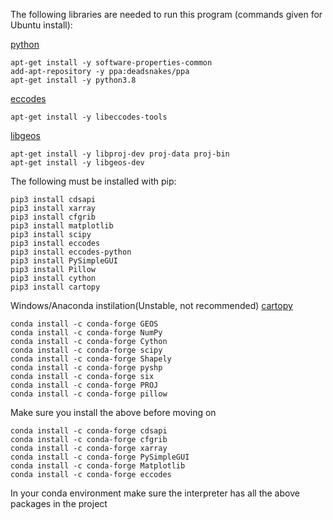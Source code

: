 The following libraries are needed to run this program (commands given for Ubuntu install):

[python](https://www.digitalocean.com/community/tutorials/how-to-install-python-3-and-set-up-a-programming-environment-on-an-ubuntu-20-04-server)
```
apt-get install -y software-properties-common
add-apt-repository -y ppa:deadsnakes/ppa
apt-get install -y python3.8
```

[eccodes](https://confluence.ecmwf.int/display/ECC/ecCodes+Home)
```
apt-get install -y libeccodes-tools
```

[libgeos](https://github.com/libgeos/geos) 
```
apt-get install -y libproj-dev proj-data proj-bin
apt-get install -y libgeos-dev
```

The following must be installed with pip:

```
pip3 install cdsapi
pip3 install xarray
pip3 install cfgrib
pip3 install matplotlib
pip3 install scipy
pip3 install eccodes
pip3 install eccodes-python
pip3 install PySimpleGUI
pip3 install Pillow
pip3 install cython
pip3 install cartopy
```

Windows/Anaconda instilation(Unstable, not recommended)
[cartopy](https://scitools.org.uk/cartopy/docs/latest/installing.html)

```
conda install -c conda-forge GEOS
conda install -c conda-forge NumPy
conda install -c conda-forge Cython
conda install -c conda-forge scipy
conda install -c conda-forge Shapely
conda install -c conda-forge pyshp
conda install -c conda-forge six
conda install -c conda-forge PROJ
conda install -c conda-forge pillow
```
Make sure you install the above before moving on
```
conda install -c conda-forge cdsapi
conda install -c conda-forge cfgrib
conda install -c conda-forge xarray
conda install -c conda-forge PySimpleGUI
conda install -c conda-forge Matplotlib
conda install -c conda-forge eccodes
```
In your conda environment make sure the interpreter has all the above packages in the project